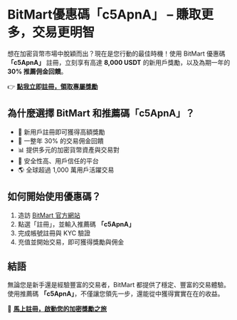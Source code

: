 <h1>BitMart優惠碼「c5ApnA」 – 賺取更多，交易更明智</h1>

  <p>
    想在加密貨幣市場中脫穎而出？現在是您行動的最佳時機！使用 BitMart 優惠碼 <strong>「c5ApnA」</strong> 註冊，立刻享有高達 <strong>8,000 USDT</strong> 的新用戶獎勵，以及為期一年的 <strong>30% 推薦佣金回饋</strong>。
  </p>

  <p>
    👉 <strong><a href="https://www.bitmart.com/invite/c5ApnA/en" target="_blank" rel="noopener noreferrer">點我立即註冊，領取專屬獎勵</a></strong>
  </p>

  <h2>為什麼選擇 BitMart 和推薦碼「c5ApnA」？</h2>
  <ul>
    <li>🎁 新用戶註冊即可獲得高額獎勵</li>
    <li>💸 一整年 30% 的交易佣金回饋</li>
    <li>📊 提供多元的加密貨幣資產與交易對</li>
    <li>🔐 安全性高、用戶信任的平台</li>
    <li>🌎 全球超過 1,000 萬用戶活躍交易</li>
  </ul>

  <h2>如何開始使用優惠碼？</h2>
  <ol>
    <li>造訪 <a href="https://www.bitmart.com/invite/c5ApnA/en" target="_blank" rel="noopener noreferrer">BitMart 官方網站</a></li>
    <li>點選「註冊」，並輸入推薦碼 <strong>「c5ApnA」</strong></li>
    <li>完成帳號註冊與 KYC 驗證</li>
    <li>充值並開始交易，即可獲得獎勵與佣金</li>
  </ol>

  <h2>結語</h2>
  <p>
    無論您是新手還是經驗豐富的交易者，BitMart 都提供了穩定、豐富的交易體驗。使用推薦碼 <strong>「c5ApnA」</strong>，不僅讓您領先一步，還能從中獲得實實在在的收益。
  </p>

  <p>
    🚀 <strong><a href="https://www.bitmart.com/invite/c5ApnA/en" target="_blank" rel="noopener noreferrer">馬上註冊，啟動您的加密獎勵之旅</a></strong>
  </p>

</body>
</html>

